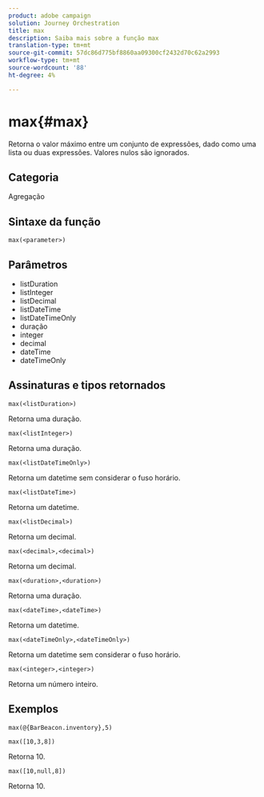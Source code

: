 ```yaml
---
product: adobe campaign
solution: Journey Orchestration
title: max
description: Saiba mais sobre a função max
translation-type: tm+mt
source-git-commit: 57dc86d775bf8860aa09300cf2432d70c62a2993
workflow-type: tm+mt
source-wordcount: '88'
ht-degree: 4%

---
```


# max{#max}

Retorna o valor máximo entre um conjunto de expressões, dado como uma lista ou duas expressões. Valores nulos são ignorados.

## Categoria

Agregação

## Sintaxe da função

`max(<parameter>)`

## Parâmetros

* listDuration
* listInteger
* listDecimal
* listDateTime
* listDateTimeOnly
* duração
* integer
* decimal
* dateTime
* dateTimeOnly

## Assinaturas e tipos retornados

`max(<listDuration>)`

Retorna uma duração.

`max(<listInteger>)`

Retorna uma duração.

`max(<listDateTimeOnly>)`

Retorna um datetime sem considerar o fuso horário.

`max(<listDateTime>)`

Retorna um datetime.

`max(<listDecimal>)`

Retorna um decimal.

`max(<decimal>,<decimal>)`

Retorna um decimal.

`max(<duration>,<duration>)`

Retorna uma duração.

`max(<dateTime>,<dateTime>)`

Retorna um datetime.

`max(<dateTimeOnly>,<dateTimeOnly>)`

Retorna um datetime sem considerar o fuso horário.

`max(<integer>,<integer>)`

Retorna um número inteiro.

## Exemplos

`max(@{BarBeacon.inventory},5)`

`max([10,3,8])`

Retorna 10.

`max([10,null,8])`

Retorna 10.
